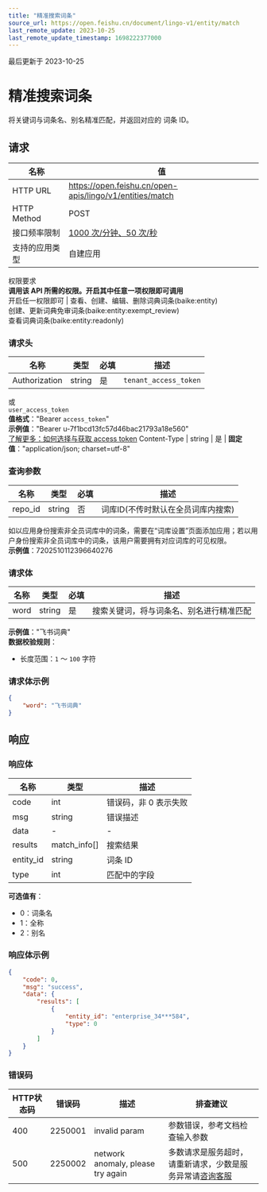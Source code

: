```yaml
---
title: "精准搜索词条"
source_url: https://open.feishu.cn/document/lingo-v1/entity/match
last_remote_update: 2023-10-25
last_remote_update_timestamp: 1698222377000
---
```

最后更新于 2023-10-25

# 精准搜索词条

将关键词与词条名、别名精准匹配，并返回对应的 词条 ID。

## 请求
名称 | 值
---|---
HTTP URL | https://open.feishu.cn/open-apis/lingo/v1/entities/match
HTTP Method | POST
接口频率限制 | [1000 次/分钟、50 次/秒](https://open.feishu.cn/document/ukTMukTMukTM/uUzN04SN3QjL1cDN)
支持的应用类型 | 自建应用
权限要求  
            **调用该 API 所需的权限。开启其中任意一项权限即可调用**  
            开启任一权限即可 | 查看、创建、编辑、删除词典词条(baike:entity)  
            创建、更新词典免审词条(baike:entity:exempt_review)  
            查看词典词条(baike:entity:readonly)

### 请求头

名称 | 类型 | 必填 | 描述
--- | --- | --- | ---
Authorization | string | 是 | `tenant_access_token`  
或  
`user_access_token`  
**值格式**："Bearer `access_token`"  
**示例值**："Bearer u-7f1bcd13fc57d46bac21793a18e560"  
[了解更多：如何选择与获取 access token](https://open.feishu.cn/document/uAjLw4CM/ugTN1YjL4UTN24CO1UjN/trouble-shooting/how-to-choose-which-type-of-token-to-use)
Content-Type | string | 是 | **固定值**："application/json; charset=utf-8"

### 查询参数

名称 | 类型 | 必填 | 描述
--- | --- | --- | ---
repo_id | string | 否 | 词库ID(不传时默认在全员词库内搜索)  
如以应用身份搜索非全员词库中的词条，需要在“词库设置”页面添加应用；若以用户身份搜索非全员词库中的词条，该用户需要拥有对应词库的可见权限。  
**示例值**：7202510112396640276

### 请求体

名称 | 类型 | 必填 | 描述
--- | --- | --- | ---
word | string | 是 | 搜索关键词，将与词条名、别名进行精准匹配  
**示例值**："飞书词典"  
**数据校验规则**：  
- 长度范围：`1` ～ `100` 字符

### 请求体示例
```json
{
    "word": "飞书词典"
}
```

## 响应

### 响应体

名称 | 类型 | 描述
--- | --- | ---
code | int | 错误码，非 0 表示失败
msg | string | 错误描述
data | \- | \-
results | match_info\[\] | 搜索结果
entity_id | string | 词条 ID
type | int | 匹配中的字段  
**可选值有**：  
- 0：词条名  
- 1：全称  
- 2：别名

### 响应体示例
```json
{
    "code": 0,
    "msg": "success",
    "data": {
        "results": [
            {
                "entity_id": "enterprise_34***584",
                "type": 0
            }
        ]
    }
}
```

### 错误码

HTTP状态码 | 错误码 | 描述 | 排查建议
--- | --- | --- | ---
400 | 2250001 | invalid param | 参数错误，参考文档检查输入参数
500 | 2250002 | network anomaly, please try again | 多数请求是服务超时，请重新请求，少数是服务异常请[咨询客服](https://applink.feishu.cn/client/helpdesk/open?id=6626260912531570952&extra=%7B%22channel%22:14,%22created_at%22:1614493146,%22scenario_id%22:6885151765134622721,%22signature%22:%22ca94c408b966dc1de2083e5bbcd418294c146e98%22%7D)

